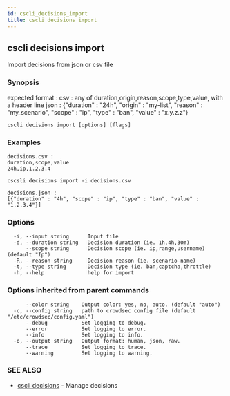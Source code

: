 ```yaml
---
id: cscli_decisions_import
title: cscli decisions import
---
```

## cscli decisions import

Import decisions from json or csv file

### Synopsis

expected format :
csv  : any of duration,origin,reason,scope,type,value, with a header line
json : {"duration" : "24h", "origin" : "my-list", "reason" : "my_scenario", "scope" : "ip", "type" : "ban", "value" : "x.y.z.z"}

```
cscli decisions import [options] [flags]
```

### Examples

```
decisions.csv :
duration,scope,value
24h,ip,1.2.3.4

cscsli decisions import -i decisions.csv

decisions.json :
[{"duration" : "4h", "scope" : "ip", "type" : "ban", "value" : "1.2.3.4"}]

```

### Options

```
  -i, --input string      Input file
  -d, --duration string   Decision duration (ie. 1h,4h,30m)
      --scope string      Decision scope (ie. ip,range,username) (default "Ip")
  -R, --reason string     Decision reason (ie. scenario-name)
  -t, --type string       Decision type (ie. ban,captcha,throttle)
  -h, --help              help for import
```

### Options inherited from parent commands

```
      --color string    Output color: yes, no, auto. (default "auto")
  -c, --config string   path to crowdsec config file (default "/etc/crowdsec/config.yaml")
      --debug           Set logging to debug.
      --error           Set logging to error.
      --info            Set logging to info.
  -o, --output string   Output format: human, json, raw.
      --trace           Set logging to trace.
      --warning         Set logging to warning.
```

### SEE ALSO

* [cscli decisions](/cscli/cscli_decisions.md)	 - Manage decisions

